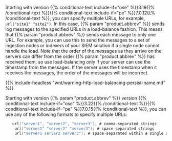 ---
---
<!-- DISCLAIMER: This file is based on the syslog-ng Open Source Edition documentation https://github.com/balabit/syslog-ng-ose-guides/commit/2f4a52ee61d1ea9ad27cb4f3168b95408fddfdf2 and is used under the terms of The syslog-ng Open Source Edition Documentation License. The file has been modified by Axoflow. -->
Starting with version {{% conditional-text include-if="ose" %}}3.19{{% /conditional-text %}}{{% conditional-text include-if="pe" %}}7.0.12{{% /conditional-text %}}, you can specify multiple URLs, for example, `url("site1" "site2")`. In this case, {{% param "product.abbrev" %}} sends log messages to the specified URLs in a load-balance fashion. This means that {{% param "product.abbrev" %}} sends each message to only one URL. For example, you can use this to send the messages to a set of ingestion nodes or indexers of your SIEM solution if a single node cannot handle the load. Note that the order of the messages as they arrive on the servers can differ from the order {{% param "product.abbrev" %}} has received them, so use load-balancing only if your server can use the timestamp from the messages. If the server uses the timestamp when it receives the messages, the order of the messages will be incorrect.

{{% include-headless "wnt/warning-http-load-balancing-persist-name.md" %}}

Starting with version {{% param "product.abbrev" %}} version {{% conditional-text include-if="ose" %}}3.22{{% /conditional-text %}}{{% conditional-text include-if="pe" %}}7.0.15{{% /conditional-text %}}, you can use any of the following formats to specify multiple URLs:

```c
   url("server1", "server2", "server3"); # comma-separated strings
    url("server1" "server2" "server3"); # space-separated strings
    url("server1 server2 server3"); # space-separated within a single string

```
